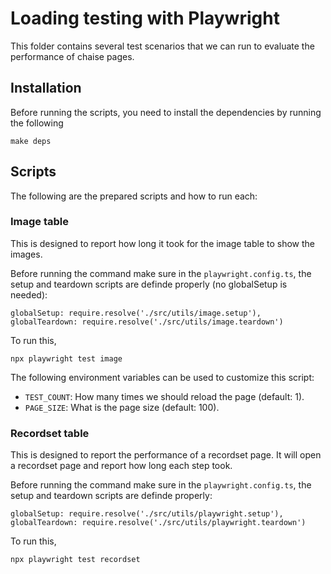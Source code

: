 # Loading testing with Playwright

This folder contains several test scenarios that we can run to evaluate the performance of chaise pages.

## Installation

Before running the scripts, you need to install the dependencies by running the following

```
make deps
```

## Scripts

The following are the prepared scripts and how to run each:

### Image table

This is designed to report how long it took for the image table to show the images.


Before running the command make sure in the `playwright.config.ts`, the setup and teardown scripts are definde properly (no globalSetup is needed):

```
globalSetup: require.resolve('./src/utils/image.setup'),
globalTeardown: require.resolve('./src/utils/image.teardown')
```

To run this,

```
npx playwright test image
```

The following environment variables can be used to customize this script:

- `TEST_COUNT`: How many times we should reload the page (default: 1).
- `PAGE_SIZE`: What is the page size (default: 100).


### Recordset table

This is designed to report the performance of a recordset page. It will open a recordset page and report how long each step took.

Before running the command make sure in the `playwright.config.ts`, the setup and teardown scripts are definde properly:

```
globalSetup: require.resolve('./src/utils/playwright.setup'),
globalTeardown: require.resolve('./src/utils/playwright.teardown')
```

To run this,

```
npx playwright test recordset
```



